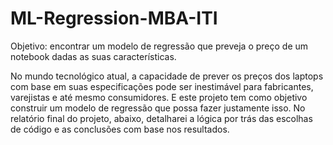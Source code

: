 # ML-Regression-MBA-ITI

Objetivo: encontrar um modelo de regressão que preveja o preço de um notebook dadas as suas características.

No mundo tecnológico atual, a capacidade de prever os preços dos laptops com base em suas especificações pode ser inestimável para fabricantes, varejistas e até mesmo consumidores. E este projeto tem como objetivo construir um modelo de regressão que possa fazer justamente isso. No relatório final do projeto, abaixo, detalharei a lógica por trás das escolhas de código e as conclusões com base nos resultados.
